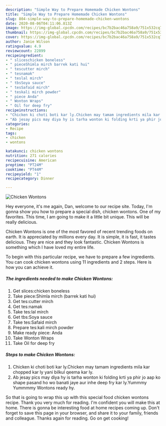 ```yaml
---
description: "Simple Way to Prepare Homemade Chicken Wontons"
title: "Simple Way to Prepare Homemade Chicken Wontons"
slug: 804-simple-way-to-prepare-homemade-chicken-wontons
date: 2020-08-06T04:11:06.813Z
image: https://img-global.cpcdn.com/recipes/bc7b2bac46a758a9/751x532cq70/chicken-wontons-recipe-main-photo.jpg
thumbnail: https://img-global.cpcdn.com/recipes/bc7b2bac46a758a9/751x532cq70/chicken-wontons-recipe-main-photo.jpg
cover: https://img-global.cpcdn.com/recipes/bc7b2bac46a758a9/751x532cq70/chicken-wontons-recipe-main-photo.jpg
author: Janie Wilson
ratingvalue: 4.9
reviewcount: 22899
recipeingredient:
- " sliceschicken boneless"
- " pieceShimla mirch barrek kati hui"
- " tescutter mirch"
- " tesnamak"
- " teslal mirch"
- " tbsSoya sauce"
- " tesSafaid mirch"
- " teskali mirch powder"
- " piece Anda"
- " Wonton Wraps"
- " Oil for deep fry"
recipeinstructions:
- "Chicken ki choti boti kar ly.Chicken may tamam ingredients mila kar chopped kar ly yani bilkul qeema kar ly."
- "Ab jesay pics may diya hy is tarha wonton ki folding krti ya phir jo aap ko shape pasand ho wo banati jaye aur inhe deep fry kar ly.Yummmy Yummmmy Wontons ready hy."
categories:
- Recipe
tags:
- chicken
- wontons

katakunci: chicken wontons 
nutrition: 271 calories
recipecuisine: American
preptime: "PT24M"
cooktime: "PT44M"
recipeyield: "1"
recipecategory: Dinner

---
```



![Chicken Wontons](https://img-global.cpcdn.com/recipes/bc7b2bac46a758a9/751x532cq70/chicken-wontons-recipe-main-photo.jpg)

Hey everyone, it's me again, Dan, welcome to our recipe site. Today, I'm gonna show you how to prepare a special dish, chicken wontons. One of my favorites. This time, I am going to make it a little bit unique. This will be really delicious.



Chicken Wontons is one of the most favored of recent trending foods on earth. It is appreciated by millions every day. It is simple, it is fast, it tastes delicious. They are nice and they look fantastic. Chicken Wontons is something which I have loved my entire life.


To begin with this particular recipe, we have to prepare a few ingredients. You can cook chicken wontons using 11 ingredients and 2 steps. Here is how you can achieve it.

<!--inarticleads1-->

##### The ingredients needed to make Chicken Wontons:

1. Get  slices:chicken boneless
1. Take  piece:Shimla mirch (barrek kati hui)
1. Get  tes:cutter mirch
1. Get  tes:namak
1. Take  tes:lal mirch
1. Get  tbs:Soya sauce
1. Take  tes:Safaid mirch
1. Prepare  tes:kali mirch powder
1. Make ready  piece: Anda
1. Take  Wonton Wraps
1. Take  Oil for deep fry




<!--inarticleads2-->

##### Steps to make Chicken Wontons:

1. Chicken ki choti boti kar ly.Chicken may tamam ingredients mila kar chopped kar ly yani bilkul qeema kar ly.
1. Ab jesay pics may diya hy is tarha wonton ki folding krti ya phir jo aap ko shape pasand ho wo banati jaye aur inhe deep fry kar ly.Yummmy Yummmmy Wontons ready hy.




So that is going to wrap this up with this special food chicken wontons recipe. Thank you very much for reading. I'm confident you will make this at home. There is gonna be interesting food at home recipes coming up. Don't forget to save this page in your browser, and share it to your family, friends and colleague. Thanks again for reading. Go on get cooking!
